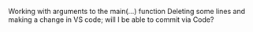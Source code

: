Working with arguments to the main(...) function
Deleting some lines and making a change in VS code; will I be able to commit via Code?
